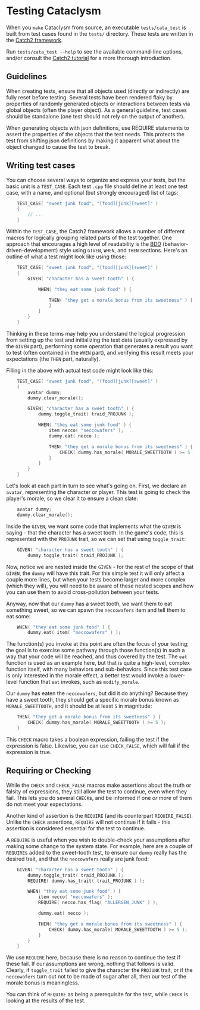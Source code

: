# Testing Cataclysm

When you `make` Cataclysm from source, an executable `tests/cata_test` is built
from test cases found in the `tests/` directory. These tests are written in the
[Catch2 framework](https://github.org/catchorg/Catch2).

Run `tests/cata_test --help` to see the available command-line options, and/or
consult the [Catch2 tutorial](https://github.com/catchorg/Catch2/blob/master/docs/tutorial.md)
for a more thorough introduction.


## Guidelines

When creating tests, ensure that all objects used (directly or indirectly) are
fully reset before testing. Several tests have been rendered flaky by
properties of randomly generated objects or interactions between tests via
global objects (often the player object). As a general guideline, test cases
should be standalone (one test should not rely on the output of another).

When generating objects with json definitions, use REQUIRE statements to assert
the properties of the objects that the test needs. This protects the test from
shifting json definitions by making it apparent what about the object changed
to cause the test to break.


## Writing test cases

You can choose several ways to organize and express your tests, but the basic
unit is a `TEST_CASE`. Each test `.cpp` file should define at least one test
case, with a name, and optional (but strongly encouraged) list of tags:

```cpp
    TEST_CASE( "sweet junk food", "[food][junk][sweet]" )
    {
        // ...
    }
```

Within the `TEST_CASE`, the Catch2 framework allows a number of different
macros for logically grouping related parts of the test together. One approach
that encourages a high level of readability is the
[BDD](https://en.wikipedia.org/wiki/Behavior-driven_development)
(behavior-driven-development) style using `GIVEN`, `WHEN`, and `THEN` sections.
Here's an outline of what a test might look like using those:

```cpp
    TEST_CASE( "sweet junk food", "[food][junk][sweet]" )
    {
        GIVEN( "character has a sweet tooth" ) {

            WHEN( "they eat some junk food" ) {

                THEN( "they get a morale bonus from its sweetness" ) {
                }
            }
        }
    }
```

Thinking in these terms may help you understand the logical progression from
setting up the test and initializing the test data (usually expressed by the
`GIVEN` part), performing some operation that generates a result you want to
test (often contained in the `WHEN` part), and verifying this result meets your
expectations (the `THEN` part, naturally).

Filling in the above with actual test code might look like this:

```cpp
    TEST_CASE( "sweet junk food", "[food][junk][sweet]" )
    {
        avatar dummy;
        dummy.clear_morale();

        GIVEN( "character has a sweet tooth" ) {
            dummy.toggle_trait( traid_PROJUNK );

            WHEN( "they eat some junk food" ) {
                item necco( "neccowafers" );
                dummy.eat( necco );

                THEN( "they get a morale bonus from its sweetness" ) {
                    CHECK( dummy.has_morale( MORALE_SWEETTOOTH ) >= 5 );
                }
            }
        }
    }
```

Let's look at each part in turn to see what's going on. First, we declare an
`avatar`, representing the character or player. This test is going to check the
player's morale, so we clear it to ensure a clean slate:

```cpp
    avatar dummy;
    dummy.clear_morale();
```

Inside the `GIVEN`, we want some code that implements what the `GIVEN` is
saying - that the character has a sweet tooth. In the game's code, this is
represented with the `PROJUNK` trait, so we can set that using `toggle_trait`:

```cpp
    GIVEN( "character has a sweet tooth" ) {
        dummy.toggle_trait( traid_PROJUNK );
```

Now, notice we are nested inside the `GIVEN` - for the rest of the scope of
that `GIVEN`, the `dummy` will have this trait. For this simple test it will
only affect a couple more lines, but when your tests become larger and more
complex (which they will), you will need to be aware of these nested scopes and
how you can use them to avoid cross-pollution between your tests.

Anyway, now that our `dummy` has a sweet tooth, we want them to eat something
sweet, so we can spawn the `neccowafers` item and tell them to eat some:

```cpp
    WHEN( "they eat some junk food" ) {
        dummy.eat( item( "neccowafers" ) );
```

The function(s) you invoke at this point are often the focus of your testing;
the goal is to exercise some pathway through those function(s) in such a way
that your code will be reached, and thus covered by the test. The `eat`
function is used as an example here, but that is quite a high-level, complex
function itself, with many behaviors and sub-behaviors. Since this test case is
only interested in the morale effect, a better test would invoke a lower-level
function that `eat` invokes, such as `modify_morale`.

Our `dummy` has eaten the `neccowafers`, but did it do anything? Because they
have a sweet tooth, they should get a specific morale bonus known as
`MORALE_SWEETTOOTH`, and it should be at least `5` in magnitude:

```cpp
    THEN( "they get a morale bonus from its sweetness" ) {
        CHECK( dummy.has_morale( MORALE_SWEETTOOTH ) >= 5 );
    }
```

This `CHECK` macro takes a boolean expression, failing the test if the
expression is false. Likewise, you can use `CHECK_FALSE`, which will fail if
the expression is true.


## Requiring or Checking

While the `CHECK` and `CHECK_FALSE` macros make assertions about the truth or
falsity of expressions, they still allow the test to continue, even when they
fail. This lets you do several `CHECK`s, and be informed if one *or more* of
them do not meet your expectations.

Another kind of assertion is the `REQUIRE` (and its counterpart
`REQUIRE_FALSE`). Unlike the `CHECK` assertions, `REQUIRE` will not continue if
it fails - this assertion is considered essential for the test to continue.

A `REQUIRE` is useful when you wish to double-check your assumptions after
making some change to the system state. For example, here are a couple of
`REQUIRE`s added to the sweet-tooth test, to ensure our `dummy` really has the
desired trait, and that the `neccowafers` really are junk food:

```cpp
    GIVEN( "character has a sweet tooth" ) {
        dummy.toggle_trait( traid_PROJUNK );
        REQUIRE( dummy.has_trait( trait_PROJUNK ) );

        WHEN( "they eat some junk food" ) {
            item necco( "neccowafers" );
            REQUIRE( necco.has_flag( "ALLERGEN_JUNK" ) );

            dummy.eat( necco );

            THEN( "they get a morale bonus from its sweetness" ) {
                CHECK( dummy.has_morale( MORALE_SWEETTOOTH ) >= 5 );
            }
        }
    }
```

We use `REQUIRE` here, because there is no reason to continue the test if these
fail. If our assumptions are wrong, nothing that follows is valid. Clearly, if
`toggle_trait` failed to give the character the `PROJUNK` trait, or if the
`neccowafers` turn out not to be made of sugar after all, then our test of the
morale bonus is meaningless.

You can think of `REQUIRE` as being a prerequisite for the test, while `CHECK`
is looking at the results of the test.


